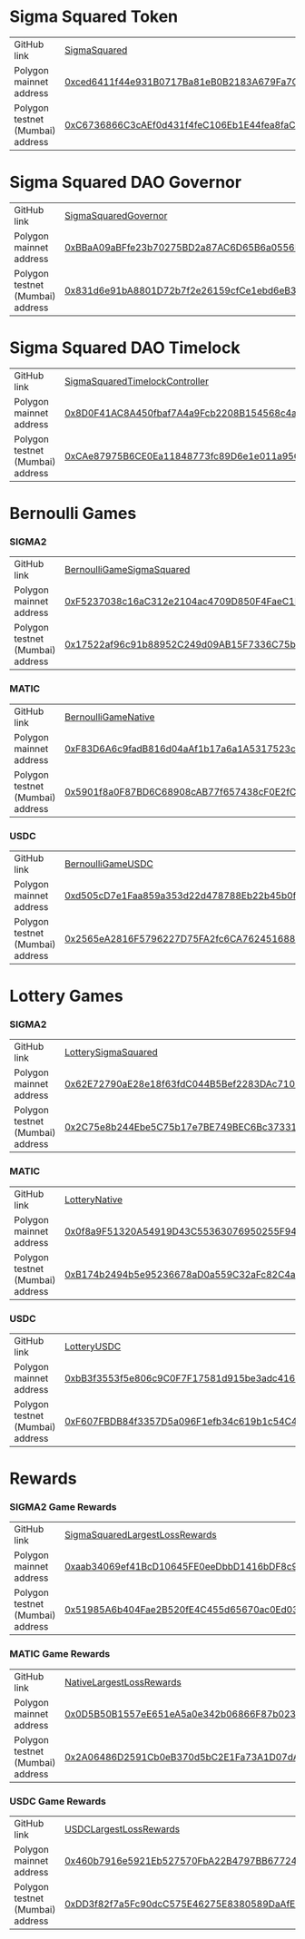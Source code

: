 # Sigma Squared Token

| | |
| -- | -- |
| GitHub link | [SigmaSquared](https://github.com/sigma-squared-dapp/sigma-squared-core/blob/master/contracts/SigmaSquared.sol) |
| Polygon mainnet address | [0xced6411f44e931B0717Ba81eB0B2183A679Fa7Cb](https://polygonscan.com/address/0xced6411f44e931B0717Ba81eB0B2183A679Fa7Cb) |
| Polygon testnet (Mumbai) address | [0xC6736866C3cAEf0d431f4feC106Eb1E44fea8faC](https://mumbai.polygonscan.com/address/0xC6736866C3cAEf0d431f4feC106Eb1E44fea8faC) |

# Sigma Squared DAO Governor

| | |
| -- | -- |
| GitHub link | [SigmaSquaredGovernor](https://github.com/sigma-squared-dapp/sigma-squared-core/blob/master/contracts/SigmaSquaredGovernor.sol) |
| Polygon mainnet address | [0xBBaA09aBFfe23b70275BD2a87AC6D65B6a0556B7](https://polygonscan.com/address/0xBBaA09aBFfe23b70275BD2a87AC6D65B6a0556B7) |
| Polygon testnet (Mumbai) address | [0x831d6e91bA8801D72b7f2e26159cfCe1ebd6eB3A](https://mumbai.polygonscan.com/address/0x831d6e91bA8801D72b7f2e26159cfCe1ebd6eB3A) |

# Sigma Squared DAO Timelock

| | |
| -- | -- |
| GitHub link | [SigmaSquaredTimelockController](https://github.com/sigma-squared-dapp/sigma-squared-core/blob/master/contracts/SigmaSquaredTimelockController.sol) |
| Polygon mainnet address | [0x8D0F41AC8A450fbaf7A4a9Fcb2208B154568c4a4](https://polygonscan.com/address/0x8D0F41AC8A450fbaf7A4a9Fcb2208B154568c4a4) |
| Polygon testnet (Mumbai) address | [0xCAe87975B6CE0Ea11848773fc89D6e1e011a95CB](https://mumbai.polygonscan.com/address/0xCAe87975B6CE0Ea11848773fc89D6e1e011a95CB) |

# Bernoulli Games

### SIGMA2

| | |
| -- | -- |
| GitHub link | [BernoulliGameSigmaSquared](https://github.com/sigma-squared-dapp/sigma-squared-core/blob/master/contracts/BernoulliGameSigmaSquared.sol) |
| Polygon mainnet address | [0xF5237038c16aC312e2104ac4709D850F4FaeC1B7](https://polygonscan.com/address/0xF5237038c16aC312e2104ac4709D850F4FaeC1B7) |
| Polygon testnet (Mumbai) address | [0x17522af96c91b88952C249d09AB15F7336C75b98](https://mumbai.polygonscan.com/address/0x17522af96c91b88952C249d09AB15F7336C75b98) |

### MATIC

| | |
| -- | -- |
| GitHub link | [BernoulliGameNative](https://github.com/sigma-squared-dapp/sigma-squared-core/blob/master/contracts/BernoulliGameNative.sol) |
| Polygon mainnet address | [0xF83D6A6c9fadB816d04aAf1b17a6a1A5317523c1](https://polygonscan.com/address/0xF83D6A6c9fadB816d04aAf1b17a6a1A5317523c1) |
| Polygon testnet (Mumbai) address | [0x5901f8a0F87BD6C68908cAB77f657438cF0E2fCE](https://mumbai.polygonscan.com/address/0x5901f8a0F87BD6C68908cAB77f657438cF0E2fCE) |

### USDC

| | |
| -- | -- |
| GitHub link | [BernoulliGameUSDC](https://github.com/sigma-squared-dapp/sigma-squared-core/blob/master/contracts/BernoulliGameUSDC.sol) |
| Polygon mainnet address | [0xd505cD7e1Faa859a353d22d478788Eb22b45b0fC](https://polygonscan.com/address/0xd505cD7e1Faa859a353d22d478788Eb22b45b0fC) |
| Polygon testnet (Mumbai) address | [0x2565eA2816F5796227D75FA2fc6CA76245168893](https://mumbai.polygonscan.com/address/0x2565eA2816F5796227D75FA2fc6CA76245168893) |

# Lottery Games

### SIGMA2

| | |
| -- | -- |
| GitHub link | [LotterySigmaSquared](https://github.com/sigma-squared-dapp/sigma-squared-core/blob/master/contracts/LotterySigmaSquared.sol) |
| Polygon mainnet address | [0x62E72790aE28e18f63fdC044B5Bef2283DAc7104](https://polygonscan.com/address/0x62E72790aE28e18f63fdC044B5Bef2283DAc7104) |
| Polygon testnet (Mumbai) address | [0x2C75e8b244Ebe5C75b17e7BE749BEC6Bc373313b](https://mumbai.polygonscan.com/address/0x2C75e8b244Ebe5C75b17e7BE749BEC6Bc373313b) |

### MATIC

| | |
| -- | -- |
| GitHub link | [LotteryNative](https://github.com/sigma-squared-dapp/sigma-squared-core/blob/master/contracts/LotteryNative.sol) |
| Polygon mainnet address | [0x0f8a9F51320A54919D43C55363076950255F9432](https://polygonscan.com/address/0x0f8a9F51320A54919D43C55363076950255F9432) |
| Polygon testnet (Mumbai) address | [0xB174b2494b5e95236678aD0a559C32aFc82C4aF7](https://mumbai.polygonscan.com/address/0xB174b2494b5e95236678aD0a559C32aFc82C4aF7) |

### USDC

| | |
| -- | -- |
| GitHub link | [LotteryUSDC](https://github.com/sigma-squared-dapp/sigma-squared-core/blob/master/contracts/LotteryUSDC.sol) |
| Polygon mainnet address | [0xbB3f3553f5e806c9C0F7F17581d915be3adc416b](https://polygonscan.com/address/0xbB3f3553f5e806c9C0F7F17581d915be3adc416b) |
| Polygon testnet (Mumbai) address | [0xF607FBDB84f3357D5a096F1efb34c619b1c54C4C](https://mumbai.polygonscan.com/address/0xF607FBDB84f3357D5a096F1efb34c619b1c54C4C) |

# Rewards

### SIGMA2 Game Rewards

| | |
| -- | -- |
| GitHub link | [SigmaSquaredLargestLossRewards](https://github.com/sigma-squared-dapp/sigma-squared-core/blob/master/contracts/SigmaSquaredLargestLossRewards.sol) |
| Polygon mainnet address | [0xaab34069ef41BcD10645FE0eeDbbD1416bDF8c91](https://polygonscan.com/address/0xaab34069ef41BcD10645FE0eeDbbD1416bDF8c91) |
| Polygon testnet (Mumbai) address | [0x51985A6b404Fae2B520fE4C455d65670ac0Ed035](https://mumbai.polygonscan.com/address/0x51985A6b404Fae2B520fE4C455d65670ac0Ed035) |

### MATIC Game Rewards

| | |
| -- | -- |
| GitHub link | [NativeLargestLossRewards](https://github.com/sigma-squared-dapp/sigma-squared-core/blob/master/contracts/NativeLargestLossRewards.sol) |
| Polygon mainnet address | [0x0D5B50B1557eE651eA5a0e342b06866F87b02388](https://polygonscan.com/address/0x0D5B50B1557eE651eA5a0e342b06866F87b02388) |
| Polygon testnet (Mumbai) address | [0x2A06486D2591Cb0eB370d5bC2E1Fa73A1D07dA3f](https://mumbai.polygonscan.com/address/0x2A06486D2591Cb0eB370d5bC2E1Fa73A1D07dA3f) |

### USDC Game Rewards

| | |
| -- | -- |
| GitHub link | [USDCLargestLossRewards](https://github.com/sigma-squared-dapp/sigma-squared-core/blob/master/contracts/USDCLargestLossRewards.sol) |
| Polygon mainnet address | [0x460b7916e5921Eb527570FbA22B4797BB677240F](https://polygonscan.com/address/0x460b7916e5921Eb527570FbA22B4797BB677240F) |
| Polygon testnet (Mumbai) address | [0xDD3f82f7a5Fc90dcC575E46275E8380589DaAfE5](https://mumbai.polygonscan.com/address/0xDD3f82f7a5Fc90dcC575E46275E8380589DaAfE5) |